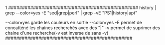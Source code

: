 1
###############################################
history | grep --color=yes -E "sed|grep|perl" | grep -vE "PS1|history|apt"

--color=yes garde les couleurs en sortie --color=yes
-E permet de concatténé les chaines recherchés avec des "|"
-v permet de suprimer des chaine d'une recherche(-v est inverse de sans -v)
##############################################
